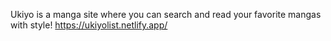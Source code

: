 Ukiyo is a manga site where you can search and read your favorite mangas with style!
https://ukiyolist.netlify.app/
